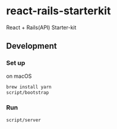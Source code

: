 # react-rails-starterkit
React + Rails(API) Starter-kit

## Development

### Set up

on macOS

```sh
brew install yarn
script/bootstrap
```

### Run

```sh
script/server
```
